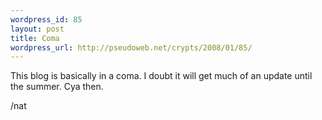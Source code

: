 ```yaml
--- 
wordpress_id: 85
layout: post
title: Coma
wordpress_url: http://pseudoweb.net/crypts/2008/01/85/
---
```

This blog is basically in a coma. I doubt it will get much of an update until the summer. Cya then.

/nat
